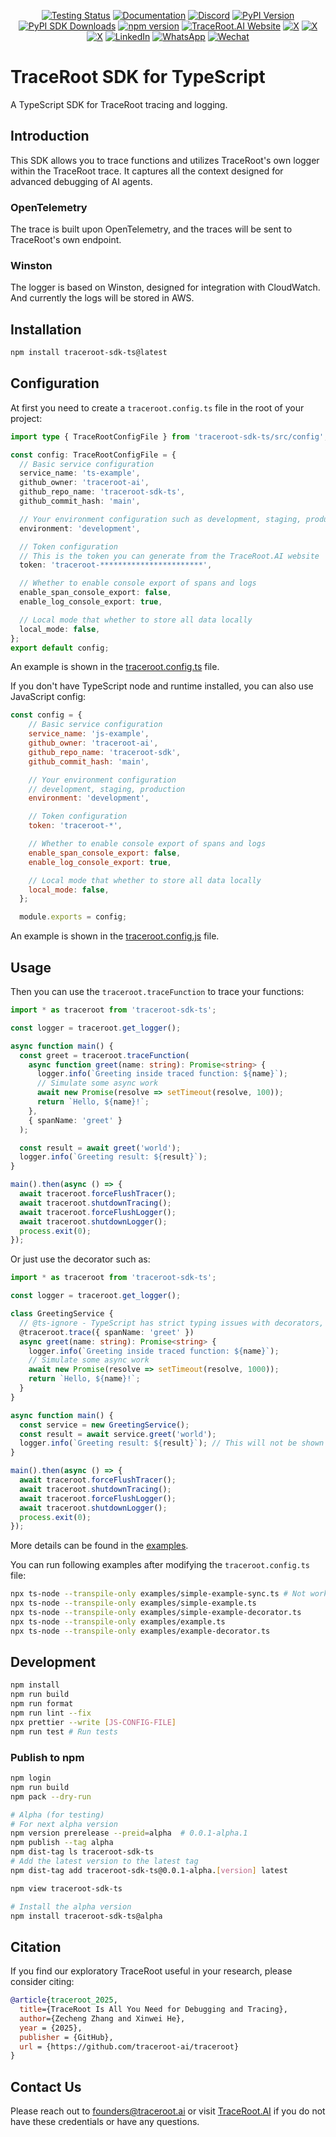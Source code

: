 <div align="center">

[![Testing Status][testing-image]][testing-url]
[![Documentation][docs-image]][docs-url]
[![Discord][discord-image]][discord-url]
[![PyPI Version][pypi-image]][pypi-url]
[![PyPI SDK Downloads][pypi-sdk-downloads-image]][pypi-sdk-downloads-url]
[![npm version][npm-image]][npm-url]
[![TraceRoot.AI Website][company-website-image]][company-website-url]
[![X][company-x-image]][company-x-url]
[![X][zecheng-x-image]][zecheng-x-url]
[![X][xinwei-x-image]][xinwei-x-url]
[![LinkedIn][company-linkedin-image]][company-linkedin-url]
[![WhatsApp][company-whatsapp-image]][company-whatsapp-url]
[![Wechat][wechat-image]][wechat-url]

</div>

# TraceRoot SDK for TypeScript

A TypeScript SDK for TraceRoot tracing and logging.

## Introduction

This SDK allows you to trace functions and utilizes TraceRoot's own logger within the TraceRoot trace. It captures all the context designed for advanced debugging of AI agents.

### OpenTelemetry

The trace is built upon OpenTelemetry, and the traces will be sent to TraceRoot's own endpoint.

### Winston

The logger is based on Winston, designed for integration with CloudWatch. And currently the logs will be stored in AWS.

## Installation

```bash
npm install traceroot-sdk-ts@latest
```

## Configuration

At first you need to create a `traceroot.config.ts` file in the root of your project:

```typescript
import type { TraceRootConfigFile } from 'traceroot-sdk-ts/src/config';

const config: TraceRootConfigFile = {
  // Basic service configuration
  service_name: 'ts-example',
  github_owner: 'traceroot-ai',
  github_repo_name: 'traceroot-sdk-ts',
  github_commit_hash: 'main',

  // Your environment configuration such as development, staging, production
  environment: 'development',

  // Token configuration
  // This is the token you can generate from the TraceRoot.AI website
  token: 'traceroot-***********************',

  // Whether to enable console export of spans and logs
  enable_span_console_export: false,
  enable_log_console_export: true,

  // Local mode that whether to store all data locally
  local_mode: false,
};
export default config;
```

An example is shown in the [traceroot.config.ts](./traceroot.config.ts) file.

If you don't have TypeScript node and runtime installed, you can also use JavaScript config:

```javascript
const config = {
    // Basic service configuration
    service_name: 'js-example',
    github_owner: 'traceroot-ai',
    github_repo_name: 'traceroot-sdk',
    github_commit_hash: 'main',

    // Your environment configuration
    // development, staging, production
    environment: 'development',

    // Token configuration
    token: 'traceroot-*',

    // Whether to enable console export of spans and logs
    enable_span_console_export: false,
    enable_log_console_export: true,

    // Local mode that whether to store all data locally
    local_mode: false,
  };

  module.exports = config;
```

An example is shown in the [traceroot.config.js](./traceroot.config.js) file.

## Usage

Then you can use the `traceroot.traceFunction` to trace your functions:

```typescript
import * as traceroot from 'traceroot-sdk-ts';

const logger = traceroot.get_logger();

async function main() {
  const greet = traceroot.traceFunction(
    async function greet(name: string): Promise<string> {
      logger.info(`Greeting inside traced function: ${name}`);
      // Simulate some async work
      await new Promise(resolve => setTimeout(resolve, 100));
      return `Hello, ${name}!`;
    },
    { spanName: 'greet' }
  );

  const result = await greet('world');
  logger.info(`Greeting result: ${result}`);
}

main().then(async () => {
  await traceroot.forceFlushTracer();
  await traceroot.shutdownTracing();
  await traceroot.forceFlushLogger();
  await traceroot.shutdownLogger();
  process.exit(0);
});

```

Or just use the decorator such as:

```typescript
import * as traceroot from 'traceroot-sdk-ts';

const logger = traceroot.get_logger();

class GreetingService {
  // @ts-ignore - TypeScript has strict typing issues with decorators, but this works at runtime
  @traceroot.trace({ spanName: 'greet' })
  async greet(name: string): Promise<string> {
    logger.info(`Greeting inside traced function: ${name}`);
    // Simulate some async work
    await new Promise(resolve => setTimeout(resolve, 1000));
    return `Hello, ${name}!`;
  }
}

async function main() {
  const service = new GreetingService();
  const result = await service.greet('world');
  logger.info(`Greeting result: ${result}`); // This will not be shown in TraceRoot UI
}

main().then(async () => {
  await traceroot.forceFlushTracer();
  await traceroot.shutdownTracing();
  await traceroot.forceFlushLogger();
  await traceroot.shutdownLogger();
  process.exit(0);
});

```

More details can be found in the [examples](./examples).

You can run following examples after modifying the `traceroot.config.ts` file:

```bash
npx ts-node --transpile-only examples/simple-example-sync.ts # Not working for now
npx ts-node --transpile-only examples/simple-example.ts
npx ts-node --transpile-only examples/simple-example-decorator.ts
npx ts-node --transpile-only examples/example.ts
npx ts-node --transpile-only examples/example-decorator.ts
```

## Development

```bash
npm install
npm run build
npm run format
npm run lint --fix
npx prettier --write [JS-CONFIG-FILE]
npm run test # Run tests
```

### Publish to npm

```bash
npm login
npm run build
npm pack --dry-run

# Alpha (for testing)
# For next alpha version
npm version prerelease --preid=alpha  # 0.0.1-alpha.1
npm publish --tag alpha
npm dist-tag ls traceroot-sdk-ts
# Add the latest version to the latest tag
npm dist-tag add traceroot-sdk-ts@0.0.1-alpha.[version] latest

npm view traceroot-sdk-ts

# Install the alpha version
npm install traceroot-sdk-ts@alpha
```

## Citation

If you find our exploratory TraceRoot useful in your research, please consider citing:

```bibtex
@article{traceroot_2025,
  title={TraceRoot Is All You Need for Debugging and Tracing},
  author={Zecheng Zhang and Xinwei He},
  year = {2025},
  publisher = {GitHub},
  url = {https://github.com/traceroot-ai/traceroot}
}
```

## Contact Us

Please reach out to founders@traceroot.ai or visit [TraceRoot.AI](https://traceroot.ai) if you do not have these credentials or have any questions.

[company-linkedin-image]: https://custom-icon-badges.demolab.com/badge/LinkedIn-0A66C2?logo=linkedin-white&logoColor=fff
[company-linkedin-url]: https://www.linkedin.com/company/traceroot-ai/
[company-website-image]: https://img.shields.io/badge/website-traceroot.ai-148740
[company-website-url]: https://traceroot.ai
[company-whatsapp-image]: https://img.shields.io/badge/WhatsApp-25D366?logo=whatsapp&logoColor=white
[company-whatsapp-url]: https://chat.whatsapp.com/GzBii194psf925AEBztMir
[company-x-image]: https://img.shields.io/twitter/follow/TracerootAI?style=social
[company-x-url]: https://x.com/TracerootAI
[discord-image]: https://img.shields.io/discord/1395844148568920114?logo=discord&labelColor=%235462eb&logoColor=%23f5f5f5&color=%235462eb
[discord-url]: https://discord.gg/tPyffEZvvJ
[docs-image]: https://img.shields.io/badge/docs-traceroot.ai-0dbf43
[docs-url]: https://docs.traceroot.ai
[npm-image]: https://img.shields.io/npm/v/traceroot-sdk-ts?style=flat-square&logo=npm&logoColor=fff
[npm-url]: https://www.npmjs.com/package/traceroot-sdk-ts
[pypi-image]: https://badge.fury.io/py/traceroot.svg
[pypi-sdk-downloads-image]: https://img.shields.io/pypi/dm/traceroot
[pypi-sdk-downloads-url]: https://pypi.python.org/pypi/traceroot
[pypi-url]: https://pypi.python.org/pypi/traceroot
[testing-image]: https://github.com/traceroot-ai/traceroot/actions/workflows/test.yml/badge.svg
[testing-url]: https://github.com/traceroot-ai/traceroot/actions/workflows/test.yml
[wechat-image]: https://img.shields.io/badge/WeChat-TraceRoot.AI-brightgreen?logo=wechat&logoColor=white
[wechat-url]: https://raw.githubusercontent.com/traceroot-ai/traceroot/refs/heads/main/misc/images/wechat.jpg
[xinwei-x-image]: https://img.shields.io/twitter/follow/xinwei_97?style=social
[xinwei-x-url]: https://x.com/xinwei_97
[zecheng-x-image]: https://img.shields.io/twitter/follow/zechengzh?style=social
[zecheng-x-url]: https://x.com/zechengzh
